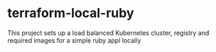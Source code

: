 # terraform-local-ruby
This project sets up a load balanced Kubernetes cluster, registry and required images for a simple ruby appl locally
